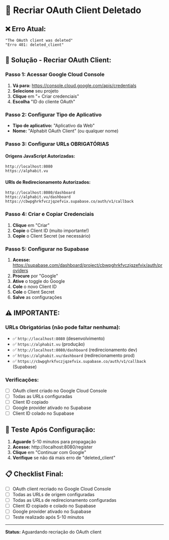 # 🔄 Recriar OAuth Client Deletado

## ❌ **Erro Atual:**
```
"The OAuth client was deleted"
"Erro 401: deleted_client"
```

## 🚀 **Solução - Recriar OAuth Client:**

### **Passo 1: Acessar Google Cloud Console**
1. **Vá para:** https://console.cloud.google.com/apis/credentials
2. **Selecione** seu projeto
3. **Clique** em "+ Criar credenciais"
4. **Escolha** "ID do cliente OAuth"

### **Passo 2: Configurar Tipo de Aplicativo**
- **Tipo de aplicativo:** "Aplicativo da Web"
- **Nome:** "Alphabit OAuth Client" (ou qualquer nome)

### **Passo 3: Configurar URLs OBRIGATÓRIAS**

#### **Origens JavaScript Autorizadas:**
```
http://localhost:8080
https://alphabit.vu
```

#### **URIs de Redirecionamento Autorizados:**
```
http://localhost:8080/dashboard
https://alphabit.vu/dashboard
https://cbwpghrkfvczjqzefvix.supabase.co/auth/v1/callback
```

### **Passo 4: Criar e Copiar Credenciais**
1. **Clique** em "Criar"
2. **Copie** o Client ID (muito importante!)
3. **Copie** o Client Secret (se necessário)

### **Passo 5: Configurar no Supabase**
1. **Acesse:** https://supabase.com/dashboard/project/cbwpghrkfvczjqzefvix/auth/providers
2. **Procure** por "Google"
3. **Ative** o toggle do Google
4. **Cole** o novo Client ID
5. **Cole** o Client Secret
6. **Salve** as configurações

## ⚠️ **IMPORTANTE:**

### **URLs Obrigatórias (não pode faltar nenhuma):**
- ✅ `http://localhost:8080` (desenvolvimento)
- ✅ `https://alphabit.vu` (produção)
- ✅ `http://localhost:8080/dashboard` (redirecionamento dev)
- ✅ `https://alphabit.vu/dashboard` (redirecionamento prod)
- ✅ `https://cbwpghrkfvczjqzefvix.supabase.co/auth/v1/callback` (Supabase)

### **Verificações:**
- [ ] OAuth client criado no Google Cloud Console
- [ ] Todas as URLs configuradas
- [ ] Client ID copiado
- [ ] Google provider ativado no Supabase
- [ ] Client ID colado no Supabase

## 🔄 **Teste Após Configuração:**

1. **Aguarde** 5-10 minutos para propagação
2. **Acesse:** http://localhost:8080/register
3. **Clique** em "Continuar com Google"
4. **Verifique** se não dá mais erro de "deleted_client"

## 📋 **Checklist Final:**

- [ ] OAuth client recriado no Google Cloud Console
- [ ] Todas as URLs de origem configuradas
- [ ] Todas as URLs de redirecionamento configuradas
- [ ] Client ID copiado e colado no Supabase
- [ ] Google provider ativado no Supabase
- [ ] Teste realizado após 5-10 minutos

---

**Status:** Aguardando recriação do OAuth client
